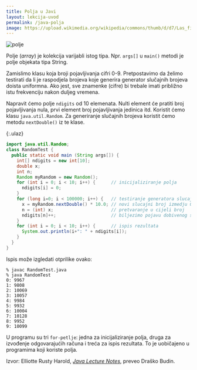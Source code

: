 ```yaml
---
title: Polja u Javi
layout: lekcija-uvod
permalink: /java-polja
image: https://upload.wikimedia.org/wikipedia/commons/thumb/d/d7/Las_filas_003.jpg/640px-Las_filas_003.jpg
---
```


![polje]({{page.image}})

Polje (*array*) je kolekcija varijabli istog tipa. Npr. `args[]` u `main()` metodi je polje objekata tipa String.

Zamislimo klasu koja broji pojavljivanja cifri 0-9. Pretpostavimo da želimo testirati da li je raspodjela brojeva koje generira generator slučajnih brojeva doista uniformna. Ako jest, sve znamenke (cifre) bi trebale imati približno istu frekvenciju nakon duljeg vremena.

Napravit ćemo polje `ndigits` od 10 elemenata. Nulti element će pratiti broj pojavljivanja nula, prvi element broj pojavljivanja jedinica itd. Koristit ćemo klasu `java.util.Random`. Za generiranje slučajnih brojeva koristit ćemo metodu `nextDouble()` iz te klase.

{:.ulaz}
```java
import java.util.Random;
class RandomTest {
  public static void main (String args[]) {
    int[] ndigits = new int[10];
    double x;
    int n;
    Random myRandom = new Random();
    for (int i = 0; i < 10; i++) {      // inicijaliziranje polja
      ndigits[i] = 0;
    }
    for (long i=0; i < 100000; i++) {   // testiranje generatora slucajnih brojeva
      x = myRandom.nextDouble() * 10.0; // novi slucajni broj izmedju 0 i 9
      n = (int) x;                      // pretvaranje u cijeli broj
      ndigits[n]++;                     // biljezimo pojavu dobivenog slucajnog broja
    }
    for (int i = 0; i < 10; i++) {      // ispis rezultata
      System.out.println(i+": " + ndigits[i]);
    }
  }
}
```

Ispis može izgledati otprilike ovako:
```
% javac RandomTest.java
% java RandomTest
0: 9967
1: 9808
2: 10069
3: 10057
4: 9984
5: 9932
6: 10004
7: 10128
8: 9952
9: 10099
```

U programu su tri `for-petlje`: jedna za inicijaliziranje polja, druga za izvođenje odgovarajućih računa i treća za ispis rezultata. To je uobičajeno u programima koji koriste polja.


Izvor: Elliotte Rusty Harold, *[Java Lecture Notes](//www.cafeaulait.org/course/index.html)*, preveo Draško Budin.
